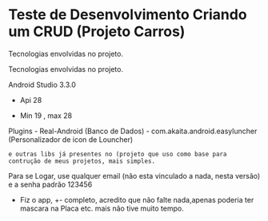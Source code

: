 # Teste de Desenvolvimento Criando um CRUD (Projeto Carros)

Tecnologias envolvidas no projeto.

﻿Tecnologias envolvidas no projeto.

Android Studio 3.3.0

- Api 28

- Min 19 , max 28

Plugins 
    - Real-Android (Banco de Dados)
	- com.akaita.android.easyluncher (Personalizador de icon de Louncher)
	
	e outras libs já presentes no (projeto que uso como base para contrução de meus projetos, mais simples.
	
	
	
Para se Logar, use qualquer email (não esta vinculado a nada, nesta versão) e a senha padrão 123456
	
- Fiz o app, +- completo, acredito que não falte nada,apenas poderia ter mascara na Placa etc. mais não tive muito tempo.

